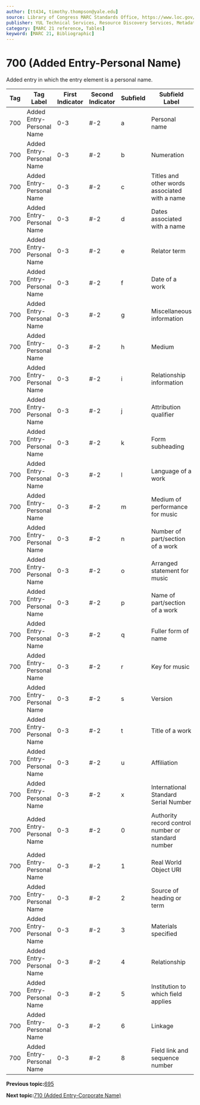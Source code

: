 ```yaml
---
author: [tt434, timothy.thompson@yale.edu]
source: Library of Congress MARC Standards Office, https://www.loc.gov/marc/bibliographic/bd700.html
publisher: YUL Technical Services, Resource Discovery Services, Metadata Services Unit
category: [MARC 21 reference, Tables]
keyword: [MARC 21, Bibliographic]
---
```


# 700 \(Added Entry-Personal Name\)

Added entry in which the entry element is a personal name.

|Tag|Tag Label|First Indicator|Second Indicator|Subfield|Subfield Label|Repeatable|
|---|---------|---------------|----------------|--------|--------------|----------|
|700|Added Entry-Personal Name|0-3|\#-2|a|Personal name|F|
|700|Added Entry-Personal Name|0-3|\#-2|b|Numeration|F|
|700|Added Entry-Personal Name|0-3|\#-2|c|Titles and other words associated with a name|T|
|700|Added Entry-Personal Name|0-3|\#-2|d|Dates associated with a name|F|
|700|Added Entry-Personal Name|0-3|\#-2|e|Relator term|T|
|700|Added Entry-Personal Name|0-3|\#-2|f|Date of a work|F|
|700|Added Entry-Personal Name|0-3|\#-2|g|Miscellaneous information|T|
|700|Added Entry-Personal Name|0-3|\#-2|h|Medium|F|
|700|Added Entry-Personal Name|0-3|\#-2|i|Relationship information|T|
|700|Added Entry-Personal Name|0-3|\#-2|j|Attribution qualifier|T|
|700|Added Entry-Personal Name|0-3|\#-2|k|Form subheading|T|
|700|Added Entry-Personal Name|0-3|\#-2|l|Language of a work|F|
|700|Added Entry-Personal Name|0-3|\#-2|m|Medium of performance for music|T|
|700|Added Entry-Personal Name|0-3|\#-2|n|Number of part/section of a work|T|
|700|Added Entry-Personal Name|0-3|\#-2|o|Arranged statement for music|F|
|700|Added Entry-Personal Name|0-3|\#-2|p|Name of part/section of a work|T|
|700|Added Entry-Personal Name|0-3|\#-2|q|Fuller form of name|F|
|700|Added Entry-Personal Name|0-3|\#-2|r|Key for music|F|
|700|Added Entry-Personal Name|0-3|\#-2|s|Version|T|
|700|Added Entry-Personal Name|0-3|\#-2|t|Title of a work|F|
|700|Added Entry-Personal Name|0-3|\#-2|u|Affiliation|F|
|700|Added Entry-Personal Name|0-3|\#-2|x|International Standard Serial Number|F|
|700|Added Entry-Personal Name|0-3|\#-2|0|Authority record control number or standard number|T|
|700|Added Entry-Personal Name|0-3|\#-2|1|Real World Object URI|T|
|700|Added Entry-Personal Name|0-3|\#-2|2|Source of heading or term|F|
|700|Added Entry-Personal Name|0-3|\#-2|3|Materials specified|F|
|700|Added Entry-Personal Name|0-3|\#-2|4|Relationship|T|
|700|Added Entry-Personal Name|0-3|\#-2|5|Institution to which field applies|F|
|700|Added Entry-Personal Name|0-3|\#-2|6|Linkage|F|
|700|Added Entry-Personal Name|0-3|\#-2|8|Field link and sequence number|T|

**Previous topic:**[695](../tables/695_bib_table.md)

**Next topic:**[710 \(Added Entry-Corporate Name\)](../tables/710_bib_table.md)

